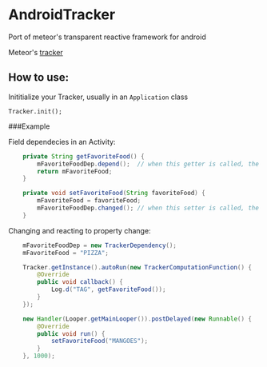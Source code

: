 AndroidTracker
==============

Port of meteor's transparent reactive framework for android

Meteor's [tracker](https://github.com/meteor/meteor/blob/devel/packages/tracker/tracker.js)

How to use:
-----------

Inititialize your Tracker, usually in an `Application` class

    Tracker.init();

###Example

Field dependecies in an Activity:

```java 
    private String getFavoriteFood() {
        mFavoriteFoodDep.depend();  // when this getter is called, the dependecy is added to the tracker
        return mFavoriteFood;
    }

    private void setFavoriteFood(String favoriteFood) {
        mFavoriteFood = favoriteFood;
        mFavoriteFoodDep.changed(); // when this setter is called, the dependecy is notified that the property has changed
    }
```

Changing and reacting to property change:
    
```java 
    mFavoriteFoodDep = new TrackerDependency();
    mFavoriteFood = "PIZZA";

    Tracker.getInstance().autoRun(new TrackerComputationFunction() {
        @Override
        public void callback() {
            Log.d("TAG", getFavoriteFood());
        }
    });

    new Handler(Looper.getMainLooper()).postDelayed(new Runnable() {
        @Override
        public void run() {
            setFavoriteFood("MANGOES");
        }
    }, 1000);
```
